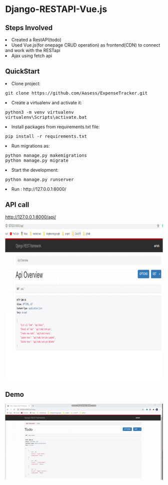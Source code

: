 # Django-RESTAPI-Vue.js

## Steps Involved
<li>Created a RestAPI(todo)</li>
<li>Used Vue.js(for onepage CRUD operation) as frontend(CDN) to connect and work with the RESTapi</li>
<li>Ajax using fetch api</li>

## QuickStart
<li>Clone project:
<pre>git clone https://github.com/Aasess/ExpenseTracker.git</pre>
</li>
<li>Create a virtualenv and activate it:
<pre>python3 -m venv virtualenv
virtualenv\Scripts\activate.bat</pre>
</li>
<li>Install packages from requirements.txt file:
<pre>pip install -r requirements.txt</pre>
</li>
<li>Run migrations as:
<pre>python manage.py makemigrations
python manage.py migrate</pre>
</li>
<li>Start the development:
<pre>python manage.py runserver</pre>
</li>
<li>Run : http://127.0.0.1:8000/</li>

## API call
http://127.0.0.1:8000/api/

<img src="demo/apioverview.PNG" width="600px" height="500px">

## Demo

<img src="demo/vuedjango.gif">
